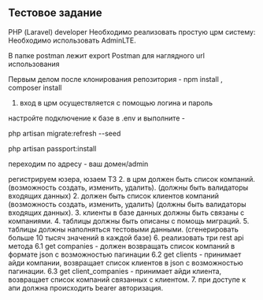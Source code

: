 ## Тестовое задание
РНР (Laravel) developer
Необходимо реализовать простую црм систему:
Необходимо использовать AdminLTE.

В папке postman лежит export Postman для наглядного url использования

Первым делом после клонирования репозитория - npm install , composer install

1. вход в црм осуществляется с помощью логина и пароль

настройте подключение к базе в .env и выполните - 

php artisan migrate:refresh --seed

php artisan passport:install

переходим по адресу - ваш домен/admin

регистрируем юзера, юзаем ТЗ
2. в црм должен быть список компаний. (возможность создать, изменить, удалить).
(должны быть валидаторы входящих данных)
2. должен быть список клиентов компаний (возможность создать, изменить, удалить) (должны
быть валидаторы входящих данных).
3. клиенты в базе данных должны быть связаны с компаниями.
4. таблицы должны быть описаны с помощь миграций.
5. таблицы должны наполняться тестовыми данными. (сгенерировать больше 10 тысяч
значений в каждой базе)
6. реализовать три rest api метода
6.1 get companies - должен возвращать список компаний в формате json с возможностью
пагинации
6.2 get clients - принимает айди компании, возвращает список клиентов в json с возможностью
пагинации.
6.3 get client_companies - принимает айди клиента, возвращает список компаний связанных с
клиентом.
7. при доступе к апи должна происходить bearer авторизация.

